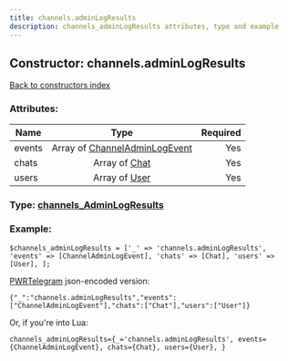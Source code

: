 ```yaml
---
title: channels.adminLogResults
description: channels_adminLogResults attributes, type and example
---
```

## Constructor: channels.adminLogResults  
[Back to constructors index](index.md)



### Attributes:

| Name     |    Type       | Required |
|----------|:-------------:|---------:|
|events|Array of [ChannelAdminLogEvent](../types/ChannelAdminLogEvent.md) | Yes|
|chats|Array of [Chat](../types/Chat.md) | Yes|
|users|Array of [User](../types/User.md) | Yes|



### Type: [channels\_AdminLogResults](../types/channels_AdminLogResults.md)


### Example:

```
$channels_adminLogResults = ['_' => 'channels.adminLogResults', 'events' => [ChannelAdminLogEvent], 'chats' => [Chat], 'users' => [User], ];
```  

[PWRTelegram](https://pwrtelegram.xyz) json-encoded version:

```
{"_":"channels.adminLogResults","events":["ChannelAdminLogEvent"],"chats":["Chat"],"users":["User"]}
```


Or, if you're into Lua:  


```
channels_adminLogResults={_='channels.adminLogResults', events={ChannelAdminLogEvent}, chats={Chat}, users={User}, }

```


